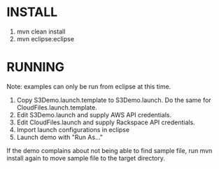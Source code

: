 INSTALL
=======

1. mvn clean install
2. mvn eclipse:eclipse

RUNNING
=======

Note: examples can only be run from eclipse at this time.

1. Copy S3Demo.launch.template to S3Demo.launch. Do the same for CloudFiles.launch.template.
2. Edit S3Demo.launch and supply AWS API credentials.
3. Edit CloudFiles.launch and supply Rackspace API credentials.
4. Import launch configurations in eclipse
5. Launch demo with "Run As..."

If the demo complains about not being able to find sample file, run mvn install again to 
move sample file to the target directory.
